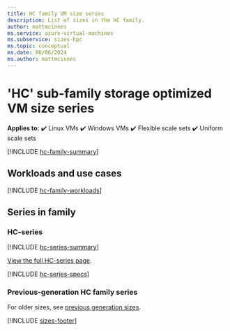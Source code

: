 ```yaml
---
title: HC family VM size series
description: List of sizes in the HC family.
author: mattmcinnes
ms.service: azure-virtual-machines
ms.subservice: sizes-hpc
ms.topic: conceptual
ms.date: 06/06/2024
ms.author: mattmcinnes
---
```


# 'HC' sub-family storage optimized VM size series

**Applies to:** :heavy_check_mark: Linux VMs :heavy_check_mark: Windows VMs :heavy_check_mark: Flexible scale sets :heavy_check_mark: Uniform scale sets

[!INCLUDE [hc-family-summary](./includes/hc-family-summary.md)]

## Workloads and use cases

[!INCLUDE [hc-family-workloads](./includes/hc-family-workloads.md)]

## Series in family

### HC-series
[!INCLUDE [hc-series-summary](./includes/hc-series-summary.md)]

[View the full HC-series page](./hc-series.md).

[!INCLUDE [hc-series-specs](./includes/hc-series-specs.md)]


### Previous-generation HC family series
For older sizes, see [previous generation sizes](../previous-gen-sizes-list.md#hpc-previous-gen-sizes).

[!INCLUDE [sizes-footer](../includes/sizes-footer.md)]